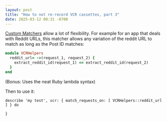 ```yaml
---
layout: post
title: "How to not re-record VCR cassettes, part 3"
date: 2025-03-12 00:31 -0700
---
```



[Custom Matchers](https://benoittgt.github.io/vcr/#/request_matching/custom_matcher?id=register-and-use-a-custom-matcher) allow a lot of flexibility. For example for an app that deals with Reddit URLs, this matcher allows any variation of the reddit URL to match as long as the Post ID matches:

```ruby
module VCRHelpers
  reddit_url= ->(request_1, request_2) {
    extract_reddit_id(request_1) == extract_reddit_id(request_2)
  }
end
```


(Bonus: Uses the neat Ruby lambda syntax)


Then to use it:

<pre><code class="language-shell code-block-copyable">describe 'my test', vcr: { match_requests_on: [ VCRHelpers::reddit_url ] } do

}</code></pre>

